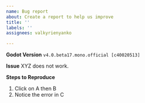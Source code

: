 ```yaml
---
name: Bug report
about: Create a report to help us improve
title: ''
labels: ''
assignees: valkyrienyanko

---
```


**Godot Version**
`v4.0.beta17.mono.official [c40020513]`

**Issue**
XYZ does not work.

**Steps to Reproduce**
1. Click on A then B
2. Notice the error in C

